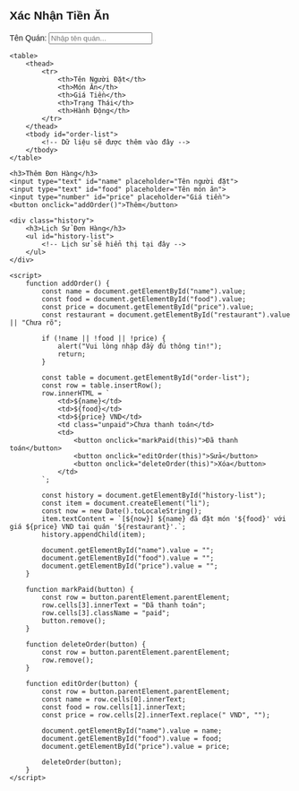 <html lang="vi">
<head>
    <meta charset="UTF-8">
    <meta name="viewport" content="width=device-width, initial-scale=1.0">
    <title>Xác Nhận Tiền Ăn</title>
    <style>
        body { font-family: Arial, sans-serif; margin: 20px; }
        table { width: 100%; border-collapse: collapse; margin-top: 20px; }
        th, td { border: 1px solid #ddd; padding: 8px; text-align: left; }
        th { background-color: #f4f4f4; }
        .paid { background-color: #c8e6c9; }
        .unpaid { background-color: #ffcdd2; }
        button { padding: 5px 10px; cursor: pointer; margin-right: 4px; }
        .history { margin-top: 40px; }
    </style>
</head>
<body>
    <h2>Xác Nhận Tiền Ăn</h2>
    <label for="restaurant">Tên Quán: </label>
    <input type="text" id="restaurant" placeholder="Nhập tên quán...">
    
    <table>
        <thead>
            <tr>
                <th>Tên Người Đặt</th>
                <th>Món Ăn</th>
                <th>Giá Tiền</th>
                <th>Trạng Thái</th>
                <th>Hành Động</th>
            </tr>
        </thead>
        <tbody id="order-list">
            <!-- Dữ liệu sẽ được thêm vào đây -->
        </tbody>
    </table>
    
    <h3>Thêm Đơn Hàng</h3>
    <input type="text" id="name" placeholder="Tên người đặt">
    <input type="text" id="food" placeholder="Tên món ăn">
    <input type="number" id="price" placeholder="Giá tiền">
    <button onclick="addOrder()">Thêm</button>

    <div class="history">
        <h3>Lịch Sử Đơn Hàng</h3>
        <ul id="history-list">
            <!-- Lịch sử sẽ hiển thị tại đây -->
        </ul>
    </div>

    <script>
        function addOrder() {
            const name = document.getElementById("name").value;
            const food = document.getElementById("food").value;
            const price = document.getElementById("price").value;
            const restaurant = document.getElementById("restaurant").value || "Chưa rõ";
            
            if (!name || !food || !price) {
                alert("Vui lòng nhập đầy đủ thông tin!");
                return;
            }
            
            const table = document.getElementById("order-list");
            const row = table.insertRow();
            row.innerHTML = `
                <td>${name}</td>
                <td>${food}</td>
                <td>${price} VND</td>
                <td class="unpaid">Chưa thanh toán</td>
                <td>
                    <button onclick="markPaid(this)">Đã thanh toán</button>
                    <button onclick="editOrder(this)">Sửa</button>
                    <button onclick="deleteOrder(this)">Xóa</button>
                </td>
            `;

            const history = document.getElementById("history-list");
            const item = document.createElement("li");
            const now = new Date().toLocaleString();
            item.textContent = `[${now}] ${name} đã đặt món '${food}' với giá ${price} VND tại quán '${restaurant}'.`;
            history.appendChild(item);

            document.getElementById("name").value = "";
            document.getElementById("food").value = "";
            document.getElementById("price").value = "";
        }

        function markPaid(button) {
            const row = button.parentElement.parentElement;
            row.cells[3].innerText = "Đã thanh toán";
            row.cells[3].className = "paid";
            button.remove();
        }

        function deleteOrder(button) {
            const row = button.parentElement.parentElement;
            row.remove();
        }

        function editOrder(button) {
            const row = button.parentElement.parentElement;
            const name = row.cells[0].innerText;
            const food = row.cells[1].innerText;
            const price = row.cells[2].innerText.replace(" VND", "");

            document.getElementById("name").value = name;
            document.getElementById("food").value = food;
            document.getElementById("price").value = price;

            deleteOrder(button);
        }
    </script>
</body>
</html>
